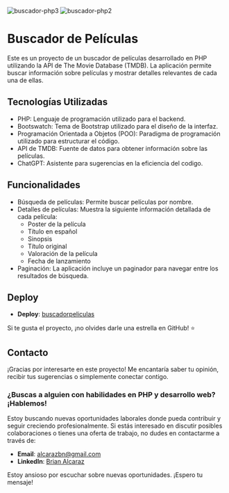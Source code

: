 ![buscador-php3](https://github.com/alcarazbrian/buscador-php/assets/88253226/8d679133-fb50-40d0-9e68-7a404734e84b)
![buscador-php2](https://github.com/alcarazbrian/buscador-php/assets/88253226/6e3fdeb9-8703-44bf-9990-1cac14904c25)

# Buscador de Películas
Este es un proyecto de un buscador de películas desarrollado en PHP utilizando la API de The Movie Database (TMDB). La aplicación permite buscar información sobre películas y mostrar detalles relevantes de cada una de ellas.

## Tecnologías Utilizadas
  - PHP: Lenguaje de programación utilizado para el backend.
  - Bootswatch: Tema de Bootstrap utilizado para el diseño de la interfaz.
  - Programación Orientada a Objetos (POO): Paradigma de programación utilizado para estructurar el código.
  - API de TMDB: Fuente de datos para obtener información sobre las películas.
  - ChatGPT: Asistente para sugerencias en la eficiencia del codigo.
## Funcionalidades
  - Búsqueda de películas: Permite buscar películas por nombre.
  - Detalles de películas: Muestra la siguiente información detallada de cada película:
    - Poster de la película
    - Título en español
    - Sinopsis
    - Título original
    - Valoración de la película
    - Fecha de lanzamiento
  - Paginación: La aplicación incluye un paginador para navegar entre los resultados de búsqueda.

## Deploy
- **Deploy**: [buscadorpeliculas](https://buscadorpeliculas.000webhostapp.com/)

Si te gusta el proyecto, ¡no olvides darle una estrella en GitHub! ⭐

## Contacto
¡Gracias por interesarte en este proyecto! Me encantaría saber tu opinión, recibir tus sugerencias o simplemente conectar contigo.

### ¿Buscas a alguien con habilidades en PHP y desarrollo web? ¡Hablemos!
Estoy buscando nuevas oportunidades laborales donde pueda contribuir y seguir creciendo profesionalmente. Si estás interesado en discutir posibles colaboraciones o tienes una oferta de trabajo, no dudes en contactarme a través de:

- **Email**: [alcarazbn@gmail.com](mailto:alcarazbn@gmail.com)
- **LinkedIn**: [Brian Alcaraz](https://www.linkedin.com/in/alcarazbrian)

Estoy ansioso por escuchar sobre nuevas oportunidades. ¡Espero tu mensaje!
